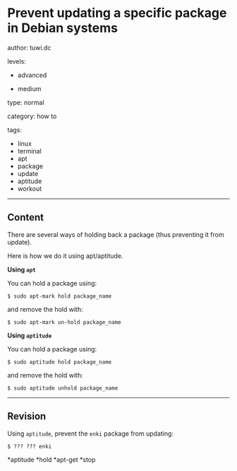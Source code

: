# Prevent updating a specific package in Debian systems
author: tuwi.dc

levels:

  - advanced

  - medium

type: normal

category: how to

tags:
  - linux
  - terminal
  - apt
  - package
  - update
  - aptitude
  - workout


---
## Content

There are several ways of holding back a package (thus preventing it from update).

Here is how we do it using apt/aptitude.

**Using `apt`**

You can hold a package using:
```
$ sudo apt-mark hold package_name
```
and remove the hold with:
```
$ sudo apt-mark un-hold package_name
```

**Using `aptitude`**

You can hold a package using:
```
$ sudo aptitude hold package_name
```
and remove the hold with:
```
$ sudo aptitude unhold package_name
```

---
## Revision

Using `aptitude`, prevent the `enki` package from updating:
```
$ ??? ??? enki
```
*aptitude
*hold
*apt-get
*stop